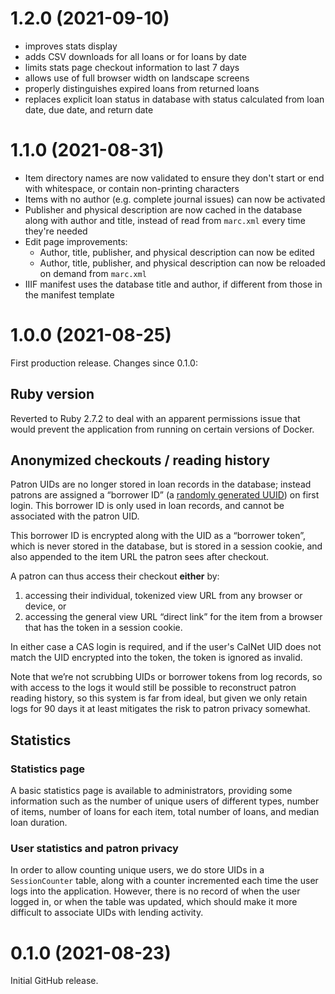 # 1.2.0 (2021-09-10)

- improves stats display
- adds CSV downloads for all loans or for loans by date
- limits stats page checkout information to last 7 days
- allows use of full browser width on landscape screens
- properly distinguishes expired loans from returned loans
- replaces explicit loan status in database with status calculated from
  loan date, due date, and return date

# 1.1.0 (2021-08-31)

- Item directory names are now validated to ensure they don't start or end with
  whitespace, or contain non-printing characters
- Items with no author (e.g. complete journal issues) can now be activated
- Publisher and physical description are now cached in the database along with
  author and title, instead of read from `marc.xml` every time they're needed
- Edit page improvements:
  - Author, title, publisher, and physical description can now be edited
  - Author, title, publisher, and physical description can now be reloaded on
    demand from `marc.xml`
- IIIF manifest uses the database title and author, if different from those
  in the manifest template

# 1.0.0 (2021-08-25)

First production release. Changes since 0.1.0:

## Ruby version

Reverted to Ruby 2.7.2 to deal with an apparent permissions issue that would
prevent the application from running on certain versions of Docker.

## Anonymized checkouts / reading history

Patron UIDs are no longer stored in loan records in the database;
instead patrons are assigned a “borrower ID” (a [randomly generated
UUID](https://en.wikipedia.org/wiki/Universally_unique_identifier#Version_4_(random)))
on first login. This borrower ID is only used in loan records, and cannot
be associated with the patron UID.

This borrower ID is encrypted along with the UID as a “borrower token”,
which is never stored in the database, but is stored in a session cookie,
and also appended to the item URL the patron sees after checkout.

A patron can thus access their checkout **either** by:

1. accessing their individual, tokenized view URL from any browser or
   device, or
2. accessing the general view URL “direct link” for the item from a browser
   that has the token in a session cookie.

In either case a CAS login is required, and if the user's CalNet UID does
not match the UID encrypted into the token, the token is ignored as
invalid.

Note that we’re not scrubbing UIDs or borrower tokens from log records, so
with access to the logs it would still be possible to reconstruct patron
reading history, so this system is far from ideal, but given we only retain
logs for 90 days it at least mitigates the risk to patron privacy somewhat.

## Statistics

### Statistics page

A basic statistics page is available to administrators, providing some
information such as the number of unique users of different types, number
of items, number of loans for each item, total number of loans, and median
loan duration.

### User statistics and patron privacy

In order to allow counting unique users, we do store UIDs in a
`SessionCounter` table, along with a counter incremented each time the user
logs into the application. However, there is no record of when the user
logged in, or when the table was updated, which should make it more
difficult to associate UIDs with lending activity.

# 0.1.0 (2021-08-23)

Initial GitHub release.
